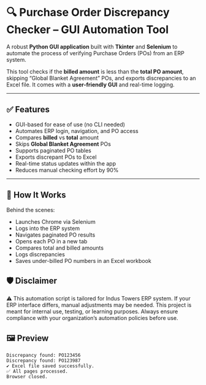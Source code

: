# 🔍 Purchase Order Discrepancy Checker – GUI Automation Tool

A robust **Python GUI application** built with **Tkinter** and **Selenium** to automate the process of verifying Purchase Orders (POs) from an ERP system.

This tool checks if the **billed amount** is less than the **total PO amount**, skipping “Global Blanket Agreement” POs, and exports discrepancies to an Excel file. It comes with a **user-friendly GUI** and real-time logging.

---

## ✅ Features

-  GUI-based for ease of use (no CLI needed)
-  Automates ERP login, navigation, and PO access
-  Compares **billed** vs **total** amount
-  Skips **Global Blanket Agreement** POs
-  Supports paginated PO tables
-  Exports discrepant POs to Excel
-  Real-time status updates within the app
-  Reduces manual checking effort by 90%

---
## 🧠 How It Works

Behind the scenes:

-  Launches Chrome via Selenium
-  Logs into the ERP system
-  Navigates paginated PO results
-  Opens each PO in a new tab
-  Compares total and billed amounts
-  Logs discrepancies
-  Saves under-billed PO numbers in an Excel workbook

## 🛡️ Disclaimer
⚠️ This automation script is tailored for Indus Towers ERP system.
If your ERP interface differs, manual adjustments may be needed.
This project is meant for internal use, testing, or learning purposes.
Always ensure compliance with your organization’s automation policies before use.

## 🖼️ Preview

```text
Discrepancy found: PO123456
Discrepancy found: PO123987
✔ Excel file saved successfully.
✅ All pages processed.
Browser closed.



